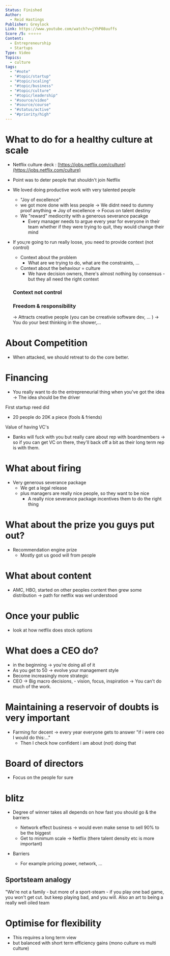 ```yaml
---
Status: Finished
Author:
  - Reid Hastings
Publisher: Greylock
Link: https://www.youtube.com/watch?v=jYhP08uuffs
Score /5: ⭐️⭐️⭐️⭐️⭐️
Content:
  - Entrepreneurship
  - Startups
Type: Video
Topics:
  - culture
tags:
  - "#note"
  - "#topic/startup"
  - "#topic/scaling"
  - "#topic/business"
  - "#topic/culture"
  - "#topic/leadership"
  - "#source/video"
  - "#source/course"
  - "#status/active"
  - "#priority/high"
---
```

# What to do for a healthy culture at scale

- Netflix culture deck : [https://jobs.netflix.com/culture](https://jobs.netflix.com/culture)
- Point was to deter people that shouldn't join Netflix
- We loved doing productive work with very talented people
    - "Joy of excellence"
    - we got more done with less people → We didnt need to dummy proof anything ⇒ Joy of excellence → Focus on talent destiny
    - We "reward" mediocrity with a generous severance pacakge
        - Every manager needs to argue every year for everyone in their team whether if they were trying to quit, they would change their mind
- If you;re going to run really loose, you need to provide context (not control)
    
    - Context about the problem
        - What are we trying to do, what are the constraints, ...
    - Context about the behaviour = culture
        - We have decision owners, there's almost nothing by consensus - but they all need the right context
    
    ### Context not control
    
    ### Freedom & responsibility
    
      
    
    → Attracts creative people (you can be crreativie software dev, ... ) → You do your best thinking in the shower,...
    

# About Competition

- When attacked, we should retreat to do the core better.

# Financing

- You really want to do the entrepreneurial thing when you've got the idea → The idea should be the driver

First startup reed did

- 20 people do 20K a piece (fools & friends)

Value of having VC's

- Banks will fuck with you but really care about rep with boardmembers → so if you can get VC on there, they'll back off a bit as their long term rep is with them.

  

# What about firing

- Very generous severance package
    - We get a legal release
    - plus managers are really nice people, so they want to be nice
        - A really nice severance package incentives them to do the right thing

  

# What about the prize you guys put out?

- Recommendation engine prize
    - Mostly got us good will from people

# What about content

- AMC, HBO, started on other peoples content then grew some distribution → path for netflix was wel understood

# Once your public

- look at how netflix does stock options

# What does a CEO do?

- in the beginning → you're doing all of it
- As you get to 50 → evolve your management style
- Become increasingly more strategic
- CEO → Big macro decisions, - vision, focus, inspiration → You can't do much of the work.

  

# Maintaining a reservoir of doubts is very important

- Farming for decent → every year everyone gets to answer "if i were ceo I would do this:..."
    - Then I check how confident i am about (not) doing that

# Board of directors

- Focus on the people for sure

# blitz

- Degree of winner takes all depends on how fast you should go & the barriers
    - Network effect business → would even make sense to sell 90% to be the biggest
    - Get to minimum scale → Netflix (there talent density etc is more important)
- Barriers
    
    - For example pricing power, network, ...
    
      
    

## Sportsteam analogy

"We're not a family - but more of a sport-steam - if you play one bad game, you won't get cut. but keep playing bad, and you will. Also an art to being a really well oiled team

  

# Optimise for flexibility

- This requires a long term view
- but balanced with short term efficiency gains (mono culture vs multi culture)